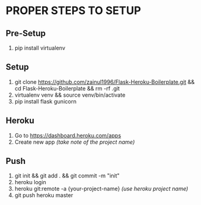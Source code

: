 # PROPER STEPS TO SETUP

## Pre-Setup
1. pip install virtualenv

## Setup
1. git clone https://github.com/zainul1996/Flask-Heroku-Boilerplate.git && cd Flask-Heroku-Boilerplate && rm -rf .git
2. virtualenv venv && source venv/bin/activate
3. pip install flask gunicorn

## Heroku
1. Go to https://dashboard.heroku.com/apps
2. Create new app _(take note of the project name)_

## Push
1. git init && git add . && git commit -m "init"
4. heroku login
5. heroku git:remote -a {your-project-name} _(use heroku project name)_
6. git push heroku master
